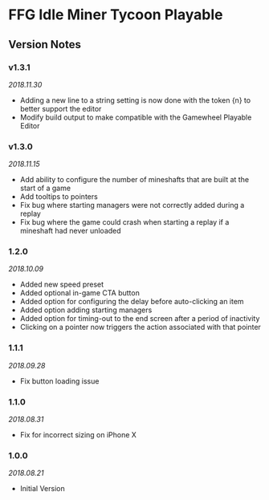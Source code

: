 # FFG Idle Miner Tycoon Playable

## Version Notes

### v1.3.1
_2018.11.30_

* Adding a new line to a string setting is now done with the token {n} to better support the editor
* Modify build output to make compatible with the Gamewheel Playable Editor

### v1.3.0
_2018.11.15_

* Add ability to configure the number of mineshafts that are built at the start of a game
* Add tooltips to pointers
* Fix bug where starting managers were not correctly added during a replay
* Fix bug where the game could crash when starting a replay if a mineshaft had never unloaded

### 1.2.0
_2018.10.09_

* Added new speed preset
* Added optional in-game CTA button
* Added option for configuring the delay before auto-clicking an item
* Added option adding starting managers
* Added option for timing-out to the end screen after a period of inactivity
* Clicking on a pointer now triggers the action associated with that pointer

### 1.1.1
_2018.09.28_

* Fix button loading issue

### 1.1.0
_2018.08.31_

* Fix for incorrect sizing on iPhone X

### 1.0.0
_2018.08.21_

* Initial Version
